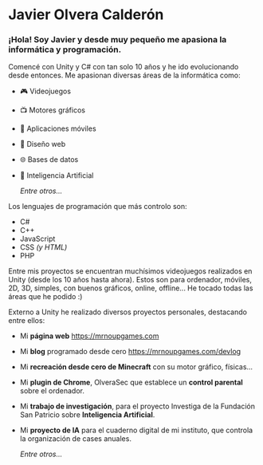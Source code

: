 # Javier Olvera Calderón

### ¡Hola! Soy Javier y desde muy pequeño me apasiona la informática y programación.

Comencé con Unity y C# con tan solo 10 años y he ido evolucionando desde entonces.
Me apasionan diversas áreas de la informática como:

- 🎮 Videojuegos
- 📺 Motores gráficos
- 📱 Aplicaciones móviles
- 📰 Diseño web
- 🌐 Bases de datos
- 🤖 Inteligencia Artificial
  
   _Entre otros..._


Los lenguajes de programación que más controlo son:

- C#
- C++
- JavaScript
- CSS _(y HTML)_
- PHP



Entre mis proyectos se encuentran muchísimos videojuegos realizados en Unity (desde los 10 años hasta ahora). Estos son para ordenador, móviles, 2D, 3D, simples, con buenos gráficos, online, offline... He tocado todas las áreas que he podido :)


Externo a Unity he realizado diversos proyectos personales, destacando entre ellos:

- Mi **página web** https://mrnoupgames.com

- Mi **blog** programado desde cero https://mrnoupgames.com/devlog

- Mi **recreación desde cero de Minecraft** con su motor gráfico, físicas...

- Mi **plugin de Chrome**, OlveraSec que establece un **control parental** sobre el ordenador.

- Mi **trabajo de investigación**, para el proyecto Investiga de la Fundación San Patricio sobre **Inteligencia Artificial**.

- Mi **proyecto de IA** para el cuaderno digital de mi instituto, que controla la organización de cases anuales.

  _Entre otros..._


<!---
JaviOlvera/JaviOlvera is a ✨ special ✨ repository because its `README.md` (this file) appears on your GitHub profile.
You can click the Preview link to take a look at your changes.
--->
